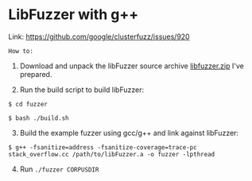 # LibFuzzer with g++
Link: https://github.com/google/clusterfuzz/issues/920

`How to:`

1. Download and unpack the libFuzzer source archive
[libfuzzer.zip](./libfuzzer.zip) I've prepared.

2. Run the build script to build libFuzzer:

`$ cd fuzzer`

`$ bash ./build.sh`  

3. Build the example fuzzer using gcc/g++ and link against libFuzzer:

`$ g++ -fsanitize=address -fsanitize-coverage=trace-pc stack_overflow.cc /path/to/libFuzzer.a -o fuzzer -lpthread`

4. Run `./fuzzer CORPUSDIR`
